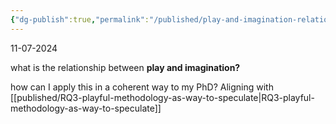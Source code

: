 ```yaml
---
{"dg-publish":true,"permalink":"/published/play-and-imagination-relationship/","dgPassFrontmatter":true,"noteIcon":""}
---
```


11-07-2024

what is the relationship between **play and imagination?**

how can I apply this in a coherent way to my PhD? Aligning with  [[published/RQ3-playful-methodology-as-way-to-speculate\|RQ3-playful-methodology-as-way-to-speculate]]